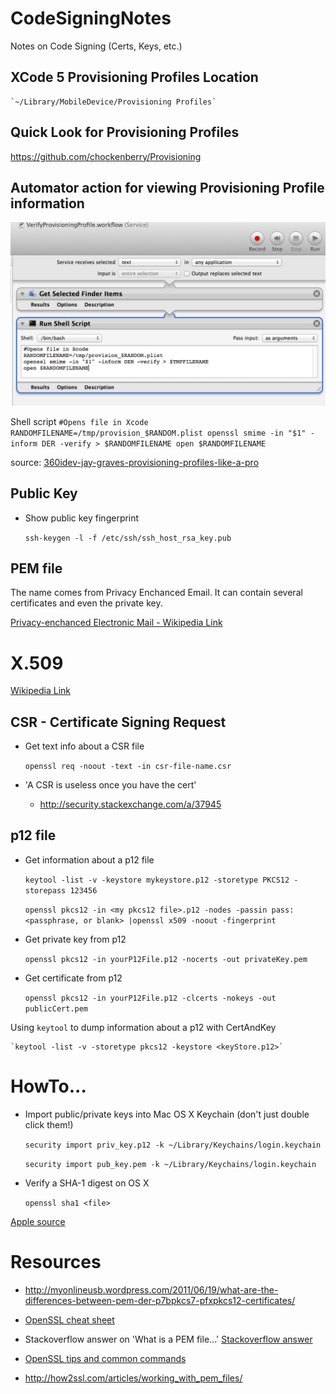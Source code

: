 CodeSigningNotes
================

Notes on Code Signing (Certs, Keys, etc.)

XCode 5 Provisioning Profiles Location
--------------------------------------
    
    `~/Library/MobileDevice/Provisioning Profiles`


Quick Look for Provisioning Profiles
-------------------------------------
https://github.com/chockenberry/Provisioning

Automator action for viewing Provisioning Profile information
-------------------------------------------------------------
![Automator Service Screenshot](screenshots/VerifyProvisioningProfile_workflow.png)

Shell script
    ```
    #Opens file in Xcode
    RANDOMFILENAME=/tmp/provision_$RANDOM.plist
    openssl smime -in "$1" -inform DER -verify > $RANDOMFILENAME
    open $RANDOMFILENAME
    ```

source: [360idev-jay-graves-provisioning-profiles-like-a-pro](http://www.doubleencore.com/2013/09/360idev-jay-graves-provisioning-profiles-like-a-pro/)

Public Key
----------

* Show public key fingerprint
    
    `ssh-keygen -l -f /etc/ssh/ssh_host_rsa_key.pub`

PEM file
-------

The name comes from Privacy Enchanced Email. It can contain several certificates and even the private key.





[Privacy-enchanced Electronic Mail - Wikipedia Link](http://en.wikipedia.org/wiki/Privacy-enhanced_Electronic_Mail)


X.509
=====
[Wikipedia Link](http://en.wikipedia.org/wiki/X.509)


CSR - Certificate Signing Request
---------------------------------

* Get text info about a CSR file

    `openssl req -noout -text -in csr-file-name.csr`
    
* 'A CSR is useless once you have the cert'
  * http://security.stackexchange.com/a/37945


p12 file
--------

* Get information about a p12 file

    `keytool -list -v -keystore mykeystore.p12 -storetype PKCS12 -storepass 123456`

    `openssl pkcs12 -in <my pkcs12 file>.p12 -nodes -passin pass:<passphrase, or blank> |openssl x509 -noout -fingerprint
`

* Get private key from p12

    `openssl pkcs12 -in yourP12File.p12 -nocerts -out privateKey.pem`

* Get certificate from p12

    `openssl pkcs12 -in yourP12File.p12 -clcerts -nokeys -out publicCert.pem`

Using `keytool` to dump information about a p12 with CertAndKey

    `keytool -list -v -storetype pkcs12 -keystore <keyStore.p12>`

HowTo...
========

* Import public/private keys into Mac OS X Keychain (don't just double click them!)

    `security import priv_key.p12 -k ~/Library/Keychains/login.keychain`

    `security import pub_key.pem -k ~/Library/Keychains/login.keychain`

* Verify a SHA-1 digest on OS X

    `openssl sha1 <file>`

[Apple source](http://support.apple.com/kb/ht1652)

Resources
==============


* http://myonlineusb.wordpress.com/2011/06/19/what-are-the-differences-between-pem-der-p7bpkcs7-pfxpkcs12-certificates/
* [OpenSSL cheat sheet](https://twiki.cern.ch/twiki/bin/view/LinuxSupport/OpenSSLCheatsheet)

* Stackoverflow answer on 'What is a PEM file...'
[Stackoverflow answer](http://serverfault.com/a/9717)
* [OpenSSL tips and common commands](http://how2ssl.com/articles/openssl_commands_and_tips/)
* http://how2ssl.com/articles/working_with_pem_files/
